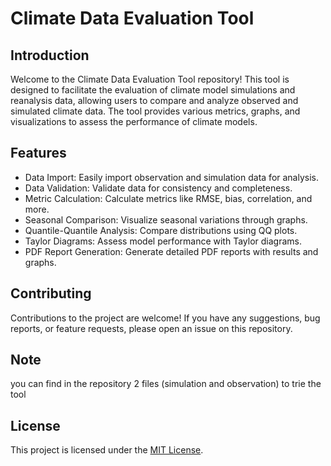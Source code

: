 # Climate Data Evaluation Tool

## Introduction

Welcome to the Climate Data Evaluation Tool repository! This tool is designed to facilitate the evaluation of climate model simulations and reanalysis data, allowing users to compare and analyze observed and simulated climate data. The tool provides various metrics, graphs, and visualizations to assess the performance of climate models.

## Features

- Data Import: Easily import observation and simulation data for analysis.
- Data Validation: Validate data for consistency and completeness.
- Metric Calculation: Calculate metrics like RMSE, bias, correlation, and more.
- Seasonal Comparison: Visualize seasonal variations through graphs.
- Quantile-Quantile Analysis: Compare distributions using QQ plots.
- Taylor Diagrams: Assess model performance with Taylor diagrams.
- PDF Report Generation: Generate detailed PDF reports with results and graphs.

## Contributing

Contributions to the project are welcome! If you have any suggestions, bug reports, or feature requests, please open an issue on this repository.

## Note
you can find in the repository 2 files (simulation and observation) to trie the tool 

## License

This project is licensed under the [MIT License](LICENSE).
